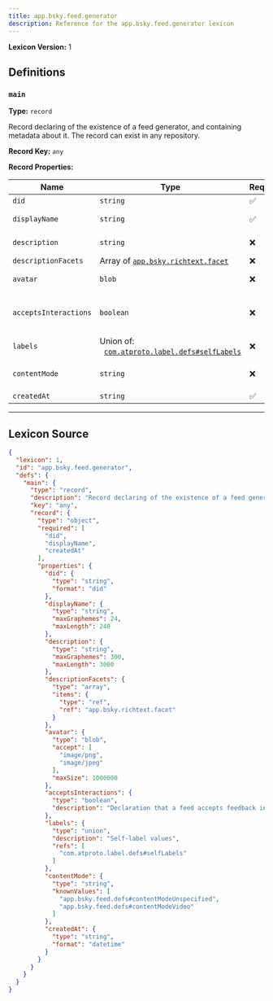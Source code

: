 ```yaml
---
title: app.bsky.feed.generator
description: Reference for the app.bsky.feed.generator lexicon
---
```

**Lexicon Version:** 1

## Definitions

<a name="main"></a>
### `main`

**Type:** `record`

Record declaring of the existence of a feed generator, and containing metadata about it. The record can exist in any repository.

**Record Key:** `any`

**Record Properties:**

| Name | Type | Req'd  | Description | Constraints |
|------|------|----------|-------------|-------------|
| `did` | `string` | ✅  |  | Format: `did` |
| `displayName` | `string` | ✅  |  | Max Length: 240<br/>Max Graphemes: 24 |
| `description` | `string` | ❌  |  | Max Length: 3000<br/>Max Graphemes: 300 |
| `descriptionFacets` | Array of [`app.bsky.richtext.facet`](/lexicons/app/bsky/richtext/app-bsky-richtext-facet) | ❌  |  |  |
| `avatar` | `blob` | ❌  |  | Accept: `image/png`, `image/jpeg`<br/>Max Size: 1000000 bytes |
| `acceptsInteractions` | `boolean` | ❌  | Declaration that a feed accepts feedback interactions from a client through app.bsky.feed.sendInteractions |  |
| `labels` | Union of:<br/>&nbsp;&nbsp;[`com.atproto.label.defs#selfLabels`](/lexicons/com/atproto/label/com-atproto-label-defs#selflabels) | ❌  | Self-label values |  |
| `contentMode` | `string` | ❌  |  | Known Values: `app.bsky.feed.defs#contentModeUnspecified`, `app.bsky.feed.defs#contentModeVideo` |
| `createdAt` | `string` | ✅  |  | Format: `datetime` |

---

## Lexicon Source
```json
{
  "lexicon": 1,
  "id": "app.bsky.feed.generator",
  "defs": {
    "main": {
      "type": "record",
      "description": "Record declaring of the existence of a feed generator, and containing metadata about it. The record can exist in any repository.",
      "key": "any",
      "record": {
        "type": "object",
        "required": [
          "did",
          "displayName",
          "createdAt"
        ],
        "properties": {
          "did": {
            "type": "string",
            "format": "did"
          },
          "displayName": {
            "type": "string",
            "maxGraphemes": 24,
            "maxLength": 240
          },
          "description": {
            "type": "string",
            "maxGraphemes": 300,
            "maxLength": 3000
          },
          "descriptionFacets": {
            "type": "array",
            "items": {
              "type": "ref",
              "ref": "app.bsky.richtext.facet"
            }
          },
          "avatar": {
            "type": "blob",
            "accept": [
              "image/png",
              "image/jpeg"
            ],
            "maxSize": 1000000
          },
          "acceptsInteractions": {
            "type": "boolean",
            "description": "Declaration that a feed accepts feedback interactions from a client through app.bsky.feed.sendInteractions"
          },
          "labels": {
            "type": "union",
            "description": "Self-label values",
            "refs": [
              "com.atproto.label.defs#selfLabels"
            ]
          },
          "contentMode": {
            "type": "string",
            "knownValues": [
              "app.bsky.feed.defs#contentModeUnspecified",
              "app.bsky.feed.defs#contentModeVideo"
            ]
          },
          "createdAt": {
            "type": "string",
            "format": "datetime"
          }
        }
      }
    }
  }
}
```
